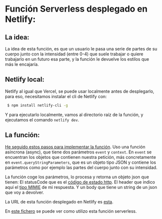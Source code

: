 # Función Serverless desplegado en Netlify:

## La idea:
La idea de esta función, es que un usuario le pasa una serie de partes de su cuerpo junto con la intensidad (entre 0-4) que suele trabajar o quiere trabajarlo en un futuro esa parte, y la función le devuelve los estilos que más le encajaría.

## Netlify local:
Netlify al igual que Vercel, se puede usar localmente antes de desplegarlo, para eso, necesitamos instalar el cli de Netlify con:
```bash
 $ npm install netlify-cli -g
```

Y para ejecutarlo localmente, vamos al directorio raíz de la función, y ejecutamos el comando ```netlify dev```.

## La función:
[He seguido estos pasos para implementar la función](https://docs.netlify.com/functions/build-with-javascript/#synchronous-function-format).
Uso una función asíncrona (async), que tiene dos parámetros ```event``` y ```context```.
En ```event``` se encuentran los objetos que contienen nuestra petición, más concretamente en ```event.queryStringParameters```, que es un objeto tipo JSON y contiene los parámetros como por ejemplo las partes del cuerpo junto con su intensidad.

La función coge los parámetros, lo procesa y retorna un objeto json que tienen:
El statusCode que es el [código de estado http](https://developer.mozilla.org/es/docs/Web/HTTP/Status).
El header que indico aquí el [tipo MIMIE](https://developer.mozilla.org/es/docs/Web/HTTP/Basics_of_HTTP/MIME_types/Common_types) de mi respuesta.
Y un body que tiene un string de un json que voy a devolver.


La URL de esta función desplegado en Netlify es [esta](https://dancinform-recomendation.netlify.app/.netlify/functions/recomendacion).

En [este fichero](https://github.com/WolfYe98/Proyecto_IV_Bate/blob/master/app/recommendation.js) se puede ver como utilizo esta función serverless.
